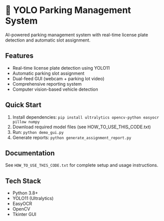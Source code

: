 # 🚗 YOLO Parking Management System

AI-powered parking management system with real-time license plate detection and automatic slot assignment.

## Features
- Real-time license plate detection using YOLO11
- Automatic parking slot assignment
- Dual-feed GUI (webcam + parking lot video)
- Comprehensive reporting system
- Computer vision-based vehicle detection

## Quick Start
1. Install dependencies: `pip install ultralytics opencv-python easyocr pillow numpy`
2. Download required model files (see HOW_TO_USE_THIS_CODE.txt)
3. Run: `python demo_gui.py`
4. Generate reports: `python generate_assignment_report.py`

## Documentation
See `HOW_TO_USE_THIS_CODE.txt` for complete setup and usage instructions.

## Tech Stack
- Python 3.8+
- YOLO11 (Ultralytics)
- EasyOCR
- OpenCV
- Tkinter GUI